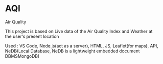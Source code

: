 # AQI
Air Quality

This project is based on Live data of the Air Quality Index and Weather at the user's present location

Used :
VS Code,
Node.js(act as a server),
HTML,
JS,
Leaflet(for maps),
API,
NeDB(Local Database, NeDB is a lightweight embedded document DBMSMongoDB)
